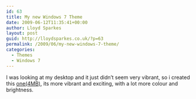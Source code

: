 ```yaml
---
id: 63
title: My new Windows 7 Theme
date: 2009-06-12T11:35:41+00:00
author: Lloyd Sparkes
layout: post
guid: http://lloydsparkes.co.uk/?p=63
permalink: /2009/06/my-new-windows-7-theme/
categories:
  - Themes
  - Windows 7
---
```

I was looking at my desktop and it just didn&#8217;t seem very vibrant, so i created this [one(4MB)](http://blog.lloydsparkes.co.uk/files/lloydsparkes2.themepack), its more vibrant and exciting, with a lot more colour and brightness.